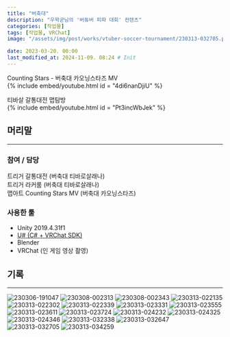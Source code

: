 ```yaml
---
title: "버축대"
description: "우왁굳님의 '버튜버 피파 대회' 컨텐츠"
categories: [작업물]
tags: [작업물, VRChat]
image: "/assets/img/post/works/vtuber-soccer-tournament/230313-032705.png"

date: 2023-03-20. 00:00
last_modified_at: 2024-11-09. 08:24 # Init
---
```


Counting Stars - 버축대 카오닝스타즈 MV  
{% include embed/youtube.html id = "4di6nanDjiU" %}

티바살 갈통대전 맵탐방  
{% include embed/youtube.html id = "Pt3incWbJek" %}

## 머리말

---

### 참여 / 담당

트리거 갈통대전 (버축대 티바로살래나)  
트리거 라커룸 (버축대 티바로살래나)  
맵아트 Counting Stars MV (버축대 카오닝스타즈)  

### 사용한 툴

- Unity 2019.4.31f1
- [U# (C# + VRChat SDK)](https://udonsharp.docs.vrchat.com/)
- Blender
- VRChat (인 게임 영상 촬영)

## 기록

---

![230306-191047](/assets/img/post/works/vtuber-soccer-tournament/230306-191047.png)
![230308-002313](/assets/img/post/works/vtuber-soccer-tournament/230308-002313.png)
![230308-002343](/assets/img/post/works/vtuber-soccer-tournament/230308-002343.png)
![230313-022135](/assets/img/post/works/vtuber-soccer-tournament/230313-022135.png)
![230313-022302](/assets/img/post/works/vtuber-soccer-tournament/230313-022302.png)
![230313-022339](/assets/img/post/works/vtuber-soccer-tournament/230313-022339.png)
![230313-023331](/assets/img/post/works/vtuber-soccer-tournament/230313-023331.png)
![230313-023555](/assets/img/post/works/vtuber-soccer-tournament/230313-023555.png)
![230313-023611](/assets/img/post/works/vtuber-soccer-tournament/230313-023611.png)
![230313-023724](/assets/img/post/works/vtuber-soccer-tournament/230313-023724.png)
![230313-024232](/assets/img/post/works/vtuber-soccer-tournament/230313-024232.png)
![230313-024325](/assets/img/post/works/vtuber-soccer-tournament/230313-024325.png)
![230313-024346](/assets/img/post/works/vtuber-soccer-tournament/230313-024346.png)
![230313-032338](/assets/img/post/works/vtuber-soccer-tournament/230313-032338.png)
![230313-032647](/assets/img/post/works/vtuber-soccer-tournament/230313-032647.png)
![230313-032705](/assets/img/post/works/vtuber-soccer-tournament/230313-032705.png)
![230313-034259](/assets/img/post/works/vtuber-soccer-tournament/230313-034259.png)
